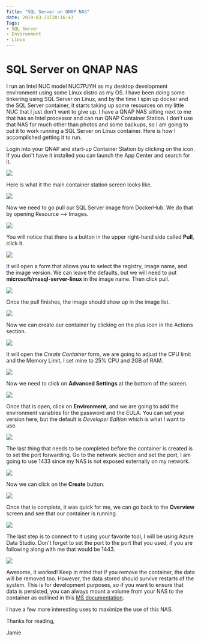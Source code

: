 ```yaml
---
Title: "SQL Server on QNAP NAS"
date: 2019-03-21T20:16:43
Tags: 
- SQL Server
- Environment
- Linux
---
```

# SQL Server on QNAP NAS

I run an Intel NUC model NUC7PJYH as my desktop development environment using some Linux distro as my OS. I have been doing some tinkering using SQL Server on Linux, and by the time I spin up docker and the SQL Server container, it starts taking up some resources on my little NUC that I just don't want to give up. I have a QNAP NAS sitting next to me that has an Intel processor and can run QNAP Container Station. I don't use that NAS for much other than photos and some backups, so I am going to put it to work running a SQL Server on Linux container. Here is how I accomplished getting it to run.

Login into your QNAP and start-up Container Station by clicking on the icon. If you don't have it installed you can launch the App Center and search for it.

![](/images/mssql-linux/container-station.png)

Here is what it the main container station screen looks like.

![](/images/mssql-linux/open-station.png)

Now we need to go pull our SQL Server image from DockerHub. We do that by opening Resource --> Images.

![](/images/mssql-linux/images.png)

You will notice that there is a button in the upper right-hand side called **Pull**, click it.

![](/images/mssql-linux/pull-button.png)

It will open a form that allows you to select the registry, image name, and the image version. We can leave the defaults, but we will need to put **microsoft/mssql-server-linux** in the image name. Then click pull.

![](/images/mssql-linux/dockerhubpull.png)

Once the pull finishes, the image should show up in the image list.

![](/images/mssql-linux/pulledimage.png)

Now we can create our container by clicking on the plus icon in the Actions section.

![](/images/mssql-linux/createimageaction.png)

It will open the *Create Container* form, we are going to adjust the CPU limit and the Memory Limit, I set mine to 25% CPU and 2GB of RAM.

![](/images/mssql-linux/basicconfig.png)

Now we need to click on **Advanced Settings** at the bottom of the screen.

![](/images/mssql-linux/advancedlocation.png)

Once that is open, click on **Environment**, and we are going to add the environment variables for the password and the EULA. You can set your version here, but the default is *Developer Edition* which is what I want to use.

![](/images/mssql-linux/setenvs.png)

The last thing that needs to be completed before the container is created is to set the port forwarding. Go to the network section and set the port, I am going to use 1433 since my NAS is not exposed externally on my network.

![](/images/mssql-linux/portforward.png)

Now we can click on the **Create** button.

![](/images/mssql-linux/createcontainer.png)

Once that is complete, it was quick for me, we can go back to the **Overview** screen and see that our container is running.

![](/images/mssql-linux/runningcontainer.png)

The last step is to connect to it using your favorite tool, I will be using Azure Data Studio. Don't forget to set the port to the port that you used, if you are following along with me that would be 1443.

![](/images/mssql-linux/connected.png)

Awesome, it worked! Keep in mind that if you remove the container, the data will be removed too. However, the data stored should survive restarts of the system. This is for development purposes, so if you want to ensure that data is persisted, you can always mount a volume from your NAS to the container as outlined in this [MS documentation](https://docs.microsoft.com/en-us/sql/linux/sql-server-linux-configure-docker?view=sql-server-2017#mount-a-host-directory-as-data-volume).

I have a few more interesting uses to maximize the use of this NAS.

Thanks for reading,

Jamie
